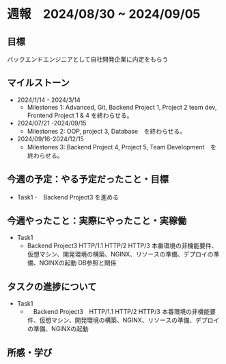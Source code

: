 # 週報　2024/08/30 ~ 2024/09/05
## 目標   
バックエンドエンジニアとして自社開発企業に内定をもらう

## マイルストーン
- 2024/1/14 - 2024/3/14
  - Milestones 1: Advanced, Git, Backend Project 1, Project 2 team dev, Frontend Project 1 & 4 を終わらせる。
- 2024/07/21 -2024/09/15
  - Milestones 2: OOP, project 3, Database　を終わらせる。
- 2024/09/16-2024/12/15
  - Milestones 3: Backend Project 4, Project 5, Team Development　を終わらせる。
   
## 今週の予定：やる予定だったこと・目標
  - Task1
    -　Backend Project3 を進める
    
## 今週やったこと：実際にやったこと・実稼働
- Task1
  -  Backend Project3 HTTP/1.1 HTTP/2 HTTP/3 本番環境の非機能要件、仮想マシン、開発環境の構築、NGINX、リソースの準備、デプロイの準備、NGINXの起動 DB参照と関係
## タスクの進捗について
- Task1
  - 　Backend Project3　HTTP/1.1 HTTP/2 HTTP/3 本番環境の非機能要件、仮想マシン、開発環境の構築、NGINX、リソースの準備、デプロイの準備、NGINXの起動

## 所感・学び

